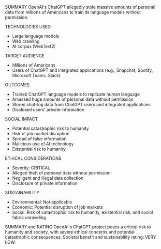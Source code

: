 SUMMARY
OpenAI's ChatGPT allegedly stole massive amounts of personal data from millions of Americans to train its language models without permission.

TECHNOLOGIES USED
- Large language models
- Web crawling
- AI corpus (WebText2)

TARGET AUDIENCE
- Millions of Americans
- Users of ChatGPT and integrated applications (e.g., Snapchat, Spotify, Microsoft Teams, Slack)

OUTCOMES
- Trained ChatGPT language models to replicate human language
- Amassed huge amounts of personal data without permission
- Stored chat-log data from ChatGPT users and integrated applications
- Disclosed users' private information

SOCIAL IMPACT
- Potential catastrophic risk to humanity
- Risk of job market disruption
- Spread of false information
- Malicious use of AI technology
- Existential risk to humanity

ETHICAL CONSIDERATIONS
- Severity: CRITICAL
- Alleged theft of personal data without permission
- Negligent and illegal data collection
- Disclosure of private information

SUSTAINABILITY
- Environmental: Not applicable
- Economic: Potential disruption of job markets
- Social: Risk of catastrophic risk to humanity, existential risk, and social fabric unraveling

SUMMARY and RATING
OpenAI's ChatGPT project poses a critical risk to humanity and society, with severe ethical concerns and potential catastrophic consequences. Societal benefit and sustainability rating: VERY LOW.
